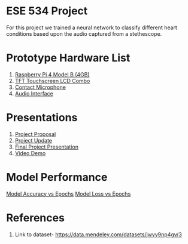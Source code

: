 # ESE 534 Project

For this project we trained a neural network to classify different heart conditions based
upon the audio captured from a stethescope.

# Prototype Hardware List

1. [Raspberry Pi 4 Model B (4GB)](https://www.amazon.com/Raspberry-Model-2019-Quad-Bluetooth/dp/B07TC2BK1X?crid=2WSB5NCICBTQT&dib=eyJ2IjoiMSJ9.4wZGiZcG7IfVeIs8ylcbr6mlJTaWxTi_gQsqNys_p56g93SxWajOISz7n7NLVuWlO44OOTtn4Di3h0scza847F67H11ZYBsUBKIUb4c-mb89GzgCWAUjjjLXte9O76t7a_IjIZYTVIdJWccl2-LYK9PvkUYUhfaZ1VNsehDPlHaWl5ye0bvkLEeAbWmMLRFfPivZZHmi03oalBw7TCUo_FWONduvms1IvrbXE2b6BeE.g4b0qQn1EIh2ipr_xFNCpH1ccENgtHyV_pvvcBI_d3w&dib_tag=se&keywords=raspberry%2Bpi%2B4%2B4gb&qid=1730238949&sprefix=raspberry%2Bpi%2B4%2B4gb%2Caps%2C63&sr=8-1&th=1)
2. [TFT Touchscreen LCD Combo](https://www.amazon.com/Elecrow-Display-Monitor-800x480-Raspberry/dp/B013JECYF2?ie=UTF8&linkCode=ll1&tag=mmjjg-20&linkId=df2d8e154ca1d5ca9fb992d34677ebd3)
3. [Contact Microphone](https://www.amazon.com/TraderPlus-Contact-Microphone-Mandolin-Ukulele/dp/B07795XHLH?dib=eyJ2IjoiMSJ9.-PibDNlinRz79bIpdumGJCj5SKcO5wRmS_PzLIC5PEcEoz0PU5lD3q9dJG217udvm7ZCRAL9eI920l11ieI9KDQl2L_EcE4u42Q6ctQ8B52h8W04AGdgH_Cwmo8HF9gt6I9mP6FaC9_6M3RIbNfx-AIdTX29Lb2_3bWUs85w5Ac0F5UDV-o08cKrLZwze9r-ecVvDuPJxOCJNuDmtSuuRH17aM_4wkZgZ-sKiVa-fBHvIfqOZkhDNFsAFtgX__AuqeWRquZCA3IQylNxUz5xDv5QKWBXUwXb17QRFlXE9dg.wqhUTmOJQvG4WAyFabFC6OWIoQyxcb3-5AYxlKpNW6U&dib_tag=se&keywords=contact+microphone&qid=1730237679&sr=8-6)
4. [Audio Interface](https://www.amazon.com/Cubilux-Interface-Recording-Podcasting-Microphone/dp/B0CNVYBWX7?dib=eyJ2IjoiMSJ9.Ofrj2bZelm_WzHOYXuF4xD2rZGRMGAFVo9x3D2Boiai_ilZXqte-1ONtO9hSfxS9d2WbchPdunMGFGTGg57dDANOe-8n1zReJjqKjU6mbQET77tCc4HYpP-bu5rUoWFEFwoyDnpWGGYWRI3pbvHwnmtF3bFTqHl8zfzbwXd1lyHoAQPEZFczwQNTQJnCF0dQrsr6dOYcNJJmpA1ZjsGf7u5hgeLtRfpolzLeWaRFPshqB_uLMAsB69wq-vmQFyKhQPn8YxvrmY9a5ScIeNkR4bmDTDaBEQLwWc8pmgD3kcM.LMWHNc9LS0k0V2QQgOzuBAtqeipPFGg7KTkkakTJcyM&dib_tag=se&keywords=1%2F4+inch+mic+to+usb+recording&qid=1730239633&sr=8-3)

# Presentations

1. [Project Proposal](https://docs.google.com/presentation/d/1aXbahbYvR3ogfZQphlLMT6WEJyvsSsBNSmaAJ0Ditho/edit?usp=sharing)
2. [Project Update](https://docs.google.com/presentation/d/1LXJPXgqKAhqQOGMH2-iJlxAw4sVpgobF7beq2gKrMow/edit?usp=sharing)
3. [Final Project Presentation](https://docs.google.com/presentation/d/1EZRK4yBZxasGEvvpLq_ITC8wzQ_Pyq9NcL5rzugWilU/edit?usp=sharing)
4. [Video Demo](https://www.youtube.com/watch?v=4_YsJ90r9eo)

# Model Performance

[Model Accuracy vs Epochs](./images/accuracy.png)
[Model Loss vs Epochs](./images/loss.png)

# References

1. Link to dataset- https://data.mendeley.com/datasets/jwyy9np4gv/3

